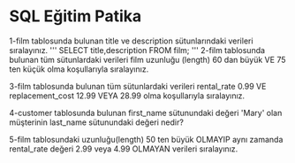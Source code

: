 
# SQL Eğitim Patika

1-film tablosunda bulunan title ve description sütunlarındaki verileri sıralayınız.
'''
SELECT title,description FROM film;
'''
2-film tablosunda bulunan tüm sütunlardaki verileri film uzunluğu (length) 60 dan büyük VE 75 ten küçük olma koşullarıyla sıralayınız.


3-film tablosunda bulunan tüm sütunlardaki verileri rental_rate 0.99 VE replacement_cost 12.99 VEYA 28.99 olma koşullarıyla sıralayınız.


4-customer tablosunda bulunan first_name sütunundaki değeri 'Mary' olan müşterinin last_name sütunundaki değeri nedir?


5-film tablosundaki uzunluğu(length) 50 ten büyük OLMAYIP aynı zamanda rental_rate değeri 2.99 veya 4.99 OLMAYAN verileri sıralayınız.

